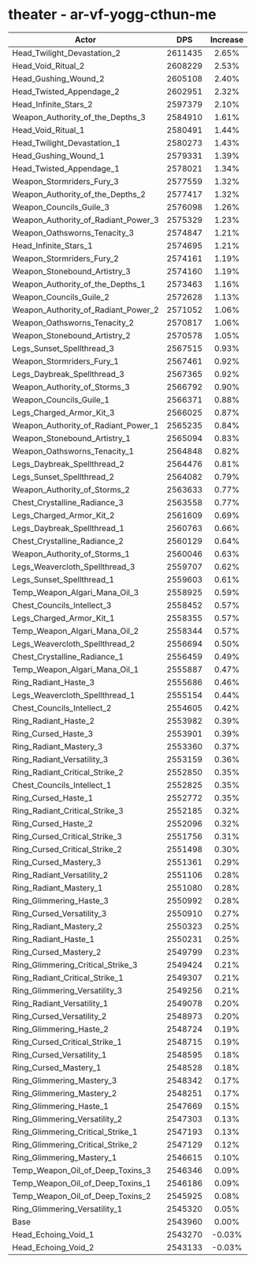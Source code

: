 # theater - ar-vf-yogg-cthun-me
| Actor | DPS | Increase |
|---|:---:|:---:|
|Head_Twilight_Devastation_2|2611435|2.65%|
|Head_Void_Ritual_2|2608229|2.53%|
|Head_Gushing_Wound_2|2605108|2.40%|
|Head_Twisted_Appendage_2|2602951|2.32%|
|Head_Infinite_Stars_2|2597379|2.10%|
|Weapon_Authority_of_the_Depths_3|2584910|1.61%|
|Head_Void_Ritual_1|2580491|1.44%|
|Head_Twilight_Devastation_1|2580273|1.43%|
|Head_Gushing_Wound_1|2579331|1.39%|
|Head_Twisted_Appendage_1|2578021|1.34%|
|Weapon_Stormriders_Fury_3|2577559|1.32%|
|Weapon_Authority_of_the_Depths_2|2577417|1.32%|
|Weapon_Councils_Guile_3|2576098|1.26%|
|Weapon_Authority_of_Radiant_Power_3|2575329|1.23%|
|Weapon_Oathsworns_Tenacity_3|2574847|1.21%|
|Head_Infinite_Stars_1|2574695|1.21%|
|Weapon_Stormriders_Fury_2|2574161|1.19%|
|Weapon_Stonebound_Artistry_3|2574160|1.19%|
|Weapon_Authority_of_the_Depths_1|2573463|1.16%|
|Weapon_Councils_Guile_2|2572628|1.13%|
|Weapon_Authority_of_Radiant_Power_2|2571052|1.06%|
|Weapon_Oathsworns_Tenacity_2|2570817|1.06%|
|Weapon_Stonebound_Artistry_2|2570578|1.05%|
|Legs_Sunset_Spellthread_3|2567515|0.93%|
|Weapon_Stormriders_Fury_1|2567461|0.92%|
|Legs_Daybreak_Spellthread_3|2567365|0.92%|
|Weapon_Authority_of_Storms_3|2566792|0.90%|
|Weapon_Councils_Guile_1|2566371|0.88%|
|Legs_Charged_Armor_Kit_3|2566025|0.87%|
|Weapon_Authority_of_Radiant_Power_1|2565235|0.84%|
|Weapon_Stonebound_Artistry_1|2565094|0.83%|
|Weapon_Oathsworns_Tenacity_1|2564848|0.82%|
|Legs_Daybreak_Spellthread_2|2564476|0.81%|
|Legs_Sunset_Spellthread_2|2564082|0.79%|
|Weapon_Authority_of_Storms_2|2563633|0.77%|
|Chest_Crystalline_Radiance_3|2563558|0.77%|
|Legs_Charged_Armor_Kit_2|2561609|0.69%|
|Legs_Daybreak_Spellthread_1|2560763|0.66%|
|Chest_Crystalline_Radiance_2|2560129|0.64%|
|Weapon_Authority_of_Storms_1|2560046|0.63%|
|Legs_Weavercloth_Spellthread_3|2559707|0.62%|
|Legs_Sunset_Spellthread_1|2559603|0.61%|
|Temp_Weapon_Algari_Mana_Oil_3|2558925|0.59%|
|Chest_Councils_Intellect_3|2558452|0.57%|
|Legs_Charged_Armor_Kit_1|2558355|0.57%|
|Temp_Weapon_Algari_Mana_Oil_2|2558344|0.57%|
|Legs_Weavercloth_Spellthread_2|2556694|0.50%|
|Chest_Crystalline_Radiance_1|2556459|0.49%|
|Temp_Weapon_Algari_Mana_Oil_1|2555887|0.47%|
|Ring_Radiant_Haste_3|2555686|0.46%|
|Legs_Weavercloth_Spellthread_1|2555154|0.44%|
|Chest_Councils_Intellect_2|2554605|0.42%|
|Ring_Radiant_Haste_2|2553982|0.39%|
|Ring_Cursed_Haste_3|2553901|0.39%|
|Ring_Radiant_Mastery_3|2553360|0.37%|
|Ring_Radiant_Versatility_3|2553159|0.36%|
|Ring_Radiant_Critical_Strike_2|2552850|0.35%|
|Chest_Councils_Intellect_1|2552825|0.35%|
|Ring_Cursed_Haste_1|2552772|0.35%|
|Ring_Radiant_Critical_Strike_3|2552185|0.32%|
|Ring_Cursed_Haste_2|2552096|0.32%|
|Ring_Cursed_Critical_Strike_3|2551756|0.31%|
|Ring_Cursed_Critical_Strike_2|2551498|0.30%|
|Ring_Cursed_Mastery_3|2551361|0.29%|
|Ring_Radiant_Versatility_2|2551106|0.28%|
|Ring_Radiant_Mastery_1|2551080|0.28%|
|Ring_Glimmering_Haste_3|2550992|0.28%|
|Ring_Cursed_Versatility_3|2550910|0.27%|
|Ring_Radiant_Mastery_2|2550323|0.25%|
|Ring_Radiant_Haste_1|2550231|0.25%|
|Ring_Cursed_Mastery_2|2549799|0.23%|
|Ring_Glimmering_Critical_Strike_3|2549424|0.21%|
|Ring_Radiant_Critical_Strike_1|2549307|0.21%|
|Ring_Glimmering_Versatility_3|2549256|0.21%|
|Ring_Radiant_Versatility_1|2549078|0.20%|
|Ring_Cursed_Versatility_2|2548973|0.20%|
|Ring_Glimmering_Haste_2|2548724|0.19%|
|Ring_Cursed_Critical_Strike_1|2548715|0.19%|
|Ring_Cursed_Versatility_1|2548595|0.18%|
|Ring_Cursed_Mastery_1|2548528|0.18%|
|Ring_Glimmering_Mastery_3|2548342|0.17%|
|Ring_Glimmering_Mastery_2|2548251|0.17%|
|Ring_Glimmering_Haste_1|2547669|0.15%|
|Ring_Glimmering_Versatility_2|2547303|0.13%|
|Ring_Glimmering_Critical_Strike_1|2547193|0.13%|
|Ring_Glimmering_Critical_Strike_2|2547129|0.12%|
|Ring_Glimmering_Mastery_1|2546615|0.10%|
|Temp_Weapon_Oil_of_Deep_Toxins_3|2546346|0.09%|
|Temp_Weapon_Oil_of_Deep_Toxins_1|2546186|0.09%|
|Temp_Weapon_Oil_of_Deep_Toxins_2|2545925|0.08%|
|Ring_Glimmering_Versatility_1|2545320|0.05%|
|Base|2543960|0.00%|
|Head_Echoing_Void_1|2543270|-0.03%|
|Head_Echoing_Void_2|2543133|-0.03%|
